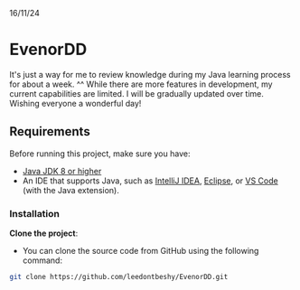 16/11/24
# EvenorDD
It's just a way for me to review knowledge during my Java learning process for about a week. ^^
While there are more features in development, my current capabilities are limited. I will be gradually updated over time. Wishing everyone a wonderful day!

## Requirements
Before running this project, make sure you have:
- [Java JDK 8 or higher](https://www.oracle.com/java/technologies/javase-jdk11-downloads.html)
- An IDE that supports Java, such as [IntelliJ IDEA](https://www.jetbrains.com/idea/), [Eclipse](https://www.eclipse.org/), or [VS Code](https://code.visualstudio.com/) (with the Java extension).

### Installation
**Clone the project**:
   - You can clone the source code from GitHub using the following command:
   
   ```bash
   git clone https://github.com/leedontbeshy/EvenorDD.git
